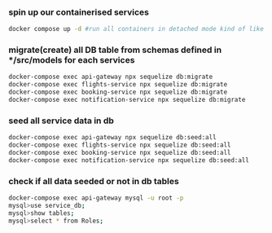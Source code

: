 ### spin up our containerised services

```bash
docker compose up -d #run all containers in detached mode kind of like -dit
```

### migrate(create) all DB table from schemas defined in \*/src/models for each services

```bash
docker-compose exec api-gateway npx sequelize db:migrate
docker-compose exec flights-service npx sequelize db:migrate
docker-compose exec booking-service npx sequelize db:migrate
docker-compose exec notification-service npx sequelize db:migrate
```

### seed all service data in db

```bash
docker-compose exec api-gateway npx sequelize db:seed:all
docker-compose exec flights-service npx sequelize db:seed:all
docker-compose exec booking-service npx sequelize db:seed:all
docker-compose exec notification-service npx sequelize db:seed:all
```

### check if all data seeded or not in db tables

```bash
docker-compose exec api-gateway mysql -u root -p
mysql>use service_db;
mysql>show tables;
mysql>select * from Roles;
```
